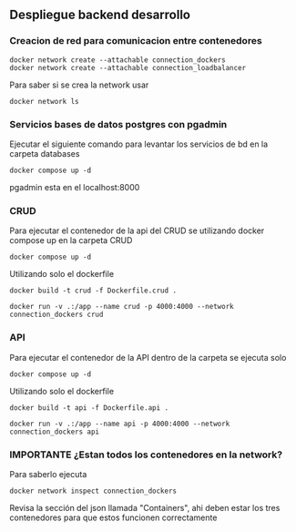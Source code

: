 ## Despliegue backend desarrollo

### Creacion de red para comunicacion entre contenedores

```
docker network create --attachable connection_dockers
docker network create --attachable connection_loadbalancer
```

Para saber si se crea la network usar

```
docker network ls
```

### Servicios bases de datos postgres con pgadmin

Ejecutar el siguiente comando para levantar los servicios de bd
en la carpeta databases

```
docker compose up -d
```

pgadmin esta en el localhost:8000

### CRUD

Para ejecutar el contenedor de la api del CRUD se utilizando docker compose up en la carpeta CRUD

```
docker compose up -d
```

Utilizando solo el dockerfile

```
docker build -t crud -f Dockerfile.crud .
```

```
docker run -v .:/app --name crud -p 4000:4000 --network connection_dockers crud
```

### API

Para ejecutar el contenedor de la API dentro de la carpeta se ejecuta solo

```
docker compose up -d
```

Utilizando solo el dockerfile

```
docker build -t api -f Dockerfile.api .
```

```
docker run -v .:/app --name api -p 4000:4000 --network connection_dockers api
```

### IMPORTANTE ¿Estan todos los contenedores en la network?

Para saberlo ejecuta

```
docker network inspect connection_dockers
```

Revisa la sección del json llamada "Containers", ahi deben estar los tres contenedores
para que estos funcionen correctamente
